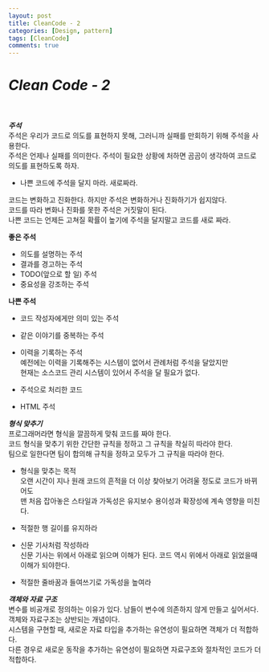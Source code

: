 ```yaml
---
layout: post
title: CleanCode - 2
categories: [Design, pattern]
tags: [CleanCode]
comments: true
---
```


***Clean Code - 2***<br />
====================
<br /><br />
***주석***<br />
주석은 우리가 코드로 의도를 표현하지 못해, 그러니까 실패를 만회하기 위해 주석을 사용한다.<br />
주석은 언제나 실패를 의미한다. 주석이 필요한 상황에 처하면 곰곰이 생각하여 코드로 의도를 표현하도록 하자.<br />

+ 나쁜 코드에 주석을 달지 마라. 새로짜라.<br />

코드는 변화하고 진화한다. 하지만 주석은 변화하거나 진화하기가 쉽지않다.<br />
코드를 따라 변화나 진화를 못한 주석은 거짓말이 된다.<br />
나쁜 코드는 언제든 고쳐질 확률이 높기에 주석을 달지말고 코드를 새로 짜라.<br />

**좋은 주석**<br />

+ 의도를 설명하는 주석<br />
+ 결과를 경고하는 주석<br />
+ TODO(앞으로 할 일) 주석<br />
+ 중요성을 강조하는 주석<br />

**나쁜 주석**<br />

+ 코드 작성자에게만 의미 있는 주석<br />
+ 같은 이야기를 중복하는 주석<br />
+ 이력을 기록하는 주석<br />
예전에는 이력을 기록해주는 시스템이 없어서 관례처럼 주석을 달았지만<br />
현재는 소스코드 관리 시스템이 있어서 주석을 달 필요가 없다.

+ 주석으로 처리한 코드<br />
+ HTML 주석<br />

***형식 맞추기***<br />
프로그래머라면 형식을 깔끔하게 맞춰 코드를 짜야 한다.<br />
코드 형식을 맞추기 위한 간단한 규칙을 정하고 그 규칙을 착실히 따라야 한다.<br />
팀으로 일한다면 팀이 합의해 규칙을 정하고 모두가 그 규칙을 따라야 한다.<br />

+ 형식을 맞추는 목적<br />
오랜 시간이 지나 원래 코드의 흔적을 더 이상 찾아보기 어려울 정도로 코드가 바뀌어도<br />
맨 처음 잡아놓은 스타일과 가독성은 유지보수 용이성과 확장성에 계속 영향을 미친다.

+ 적절한 행 길이를 유지하라<br />
+ 신문 기사처럼 작성하라<br />
신문 기사는 위에서 아래로 읽으며 이해가 된다. 코드 역시 위에서 아래로 읽었을때 이해가 되야한다.

+ 적절한 줄바꿈과 들여쓰기로 가독성을 높여라<br />

***객체와 자료 구조***<br />
변수를 비공개로 정의하는 이유가 있다. 남들이 변수에 의존하지 않게 만들고 싶어서다.<br />
객체와 자료구조는 상반되는 개념이다.<br />
시스템을 구현할 때, 새로운 자료 타입을 추가하는 유연성이 필요하면 객체가 더 적합하다.<br />
다른 경우로 새로운 동작을 추가하는 유연성이 필요하면 자료구조와 절차적인 코드가 더 적합하다.<br />
<br />
